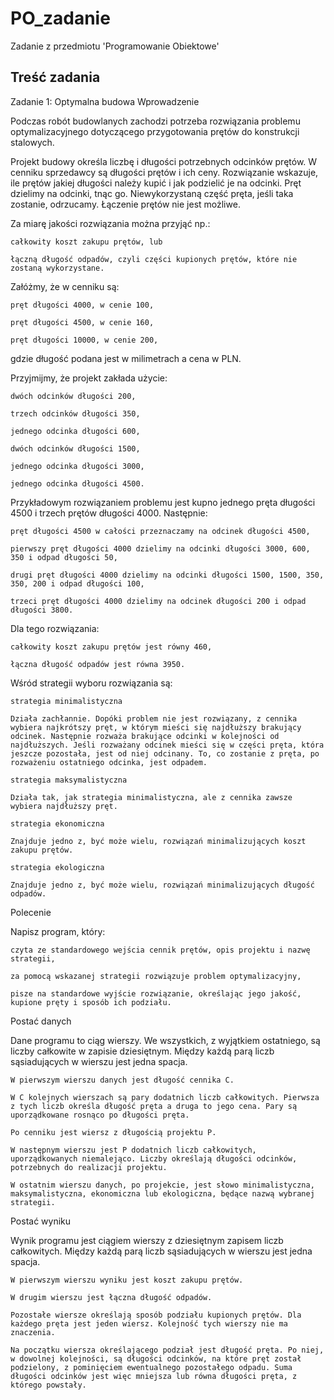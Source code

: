 # PO_zadanie
Zadanie z przedmiotu 'Programowanie Obiektowe'

## Treść zadania

Zadanie 1: Optymalna budowa
Wprowadzenie

Podczas robót budowlanych zachodzi potrzeba rozwiązania problemu optymalizacyjnego dotyczącego przygotowania prętów do konstrukcji stalowych.

Projekt budowy określa liczbę i długości potrzebnych odcinków prętów. W cenniku sprzedawcy są długości prętów i ich ceny. Rozwiązanie wskazuje, ile prętów jakiej długości należy kupić i jak podzielić je na odcinki. Pręt dzielimy na odcinki, tnąc go. Niewykorzystaną część pręta, jeśli taka zostanie, odrzucamy. Łączenie prętów nie jest możliwe.

Za miarę jakości rozwiązania można przyjąć np.:

    całkowity koszt zakupu prętów, lub

    łączną długość odpadów, czyli części kupionych prętów, które nie zostaną wykorzystane.

Załóżmy, że w cenniku są:

    pręt długości 4000, w cenie 100,

    pręt długości 4500, w cenie 160,

    pręt długości 10000, w cenie 200,

gdzie długość podana jest w milimetrach a cena w PLN.

Przyjmijmy, że projekt zakłada użycie:

    dwóch odcinków długości 200,

    trzech odcinków długości 350,

    jednego odcinka długości 600,

    dwóch odcinków długości 1500,

    jednego odcinka długości 3000,

    jednego odcinka długości 4500.

Przykładowym rozwiązaniem problemu jest kupno jednego pręta długości 4500 i trzech prętów długości 4000. Następnie:

    pręt długości 4500 w całości przeznaczamy na odcinek długości 4500,

    pierwszy pręt długości 4000 dzielimy na odcinki długości 3000, 600, 350 i odpad długości 50,

    drugi pręt długości 4000 dzielimy na odcinki długości 1500, 1500, 350, 350, 200 i odpad długości 100,

    trzeci pręt długości 4000 dzielimy na odcinek długości 200 i odpad długości 3800.

Dla tego rozwiązania:

    całkowity koszt zakupu prętów jest równy 460,

    łączna długość odpadów jest równa 3950.

Wśród strategii wyboru rozwiązania są:

    strategia minimalistyczna

    Działa zachłannie. Dopóki problem nie jest rozwiązany, z cennika wybiera najkrótszy pręt, w którym mieści się najdłuższy brakujący odcinek. Następnie rozważa brakujące odcinki w kolejności od najdłuższych. Jeśli rozważany odcinek mieści się w części pręta, która jeszcze pozostała, jest od niej odcinany. To, co zostanie z pręta, po rozważeniu ostatniego odcinka, jest odpadem.

    strategia maksymalistyczna

    Działa tak, jak strategia minimalistyczna, ale z cennika zawsze wybiera najdłuższy pręt.

    strategia ekonomiczna

    Znajduje jedno z, być może wielu, rozwiązań minimalizujących koszt zakupu prętów.

    strategia ekologiczna

    Znajduje jedno z, być może wielu, rozwiązań minimalizujących długość odpadów.

Polecenie

Napisz program, który:

    czyta ze standardowego wejścia cennik prętów, opis projektu i nazwę strategii,

    za pomocą wskazanej strategii rozwiązuje problem optymalizacyjny,

    pisze na standardowe wyjście rozwiązanie, określając jego jakość, kupione pręty i sposób ich podziału.

Postać danych

Dane programu to ciąg wierszy. We wszystkich, z wyjątkiem ostatniego, są liczby całkowite w zapisie dziesiętnym. Między każdą parą liczb sąsiadujących w wierszu jest jedna spacja.

    W pierwszym wierszu danych jest długość cennika C.

    W C kolejnych wierszach są pary dodatnich liczb całkowitych. Pierwsza z tych liczb określa długość pręta a druga to jego cena. Pary są uporządkowane rosnąco po długości pręta.

    Po cenniku jest wiersz z długością projektu P.

    W następnym wierszu jest P dodatnich liczb całkowitych, uporządkowanych niemalejąco. Liczby określają długości odcinków, potrzebnych do realizacji projektu.

    W ostatnim wierszu danych, po projekcie, jest słowo minimalistyczna, maksymalistyczna, ekonomiczna lub ekologiczna, będące nazwą wybranej strategii.

Postać wyniku

Wynik programu jest ciągiem wierszy z dziesiętnym zapisem liczb całkowitych. Między każdą parą liczb sąsiadujących w wierszu jest jedna spacja.

    W pierwszym wierszu wyniku jest koszt zakupu prętów.

    W drugim wierszu jest łączna długość odpadów.

    Pozostałe wiersze określają sposób podziału kupionych prętów. Dla każdego pręta jest jeden wiersz. Kolejność tych wierszy nie ma znaczenia.

    Na początku wiersza określającego podział jest długość pręta. Po niej, w dowolnej kolejności, są długości odcinków, na które pręt został podzielony, z pominięciem ewentualnego pozostałego odpadu. Suma długości odcinków jest więc mniejsza lub równa długości pręta, z którego powstały.

